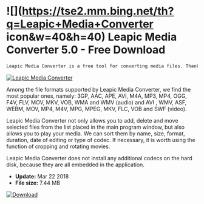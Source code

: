 # ![](https://tse2.mm.bing.net/th?q=Leapic+Media+Converter icon&w=40&h=40) Leapic Media Converter 5.0 - Free Download

```sh
Leapic Media Converter is a free tool for converting media files. Thanks to it, we can successfully change the format of your video or music track, and even convert audio to video or vice versa.
```
[![Leapic Media Converter](https://gallery.dpcdn.pl/imgc/Tools/81308/g_-_420x350_1.5_-_xf8ce8435-4847-424e-8feb-b58b35cc0ae7.jpg)](https://softexe.net/win/multimedia/video/leapic-media-converter:pRepa.html)

Among the file formats supported by Leapic Media Converter, we find the most popular ones, namely: 3GP, AAC, APE, AVI, M4A, MP3, MP4, OGG, F4V, FLV, MOV, MKV, VOB, WMA and WMV (audio) and AVI , WMV, ASF, WEBM, MOV, MP4, M4V, MPG, MPEG, MKV, FLC, VOB and SWF (video). 
 
 Leapic Media Converter not only allows you to add, delete and move selected files from the list placed in the main program window, but also allows you to play your media. We can sort them by name, size, format, duration, date of editing or type of codec. If necessary, it is worth using the function of cropping and rotating movies.
 
 Leapic Media Converter does not install any additional codecs on the hard disk, because they are all embedded in the application.


- **Update:** Mar 22 2018
- **File size:** 7.44 MB

[![Download](https://cdn.softexe.net/static/img/download.png)](https://softexe.net/win/multimedia/video/leapic-media-converter:pRepa.html)

